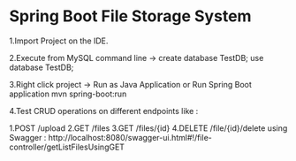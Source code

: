 # Spring Boot File Storage System

  1.Import Project on the IDE.

  2.Execute from MySQL command line -> 
   create database TestDB; 
   use database TestDB;

  3.Right click project -> Run as Java Application or Run Spring Boot application
   mvn spring-boot:run

4.Test CRUD operations on different endpoints like : 

1.POST /upload
2.GET /files
3.GET /files/{id}
4.DELETE /file/{id}/delete
using Swagger : http://localhost:8080/swagger-ui.html#!/file-controller/getListFilesUsingGET

